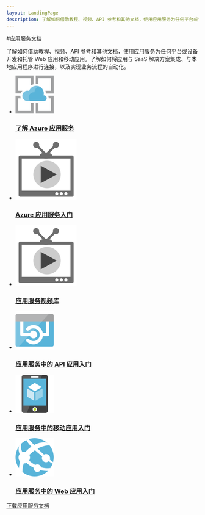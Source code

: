 ```yaml
---
layout: LandingPage
description: 了解如何借助教程、视频、API 参考和其他文档，使用应用服务为任何平台或设备创建 Web 应用和移动应用。
---
```


#应用服务文档

了解如何借助教程、视频、API 参考和其他文档，使用应用服务为任何平台或设备开发和托管 Web 应用和移动应用。了解如何将应用与 SaaS 解决方案集成、与本地应用程序进行连接，以及实现业务流程的自动化。

<ul class="panelContent cardsFTitle">
    <li><a href="/mooncaketest/articles/app-service/app-service-value-prop-what-is">
<div class="cardSize"><div class="cardPadding"><div class="card"><div class="cardImageOuter"><div class="cardImage"><img src="media/index/app-service.svg" alt="" /></div></div><div class="cardText"><h3>了解 Azure 应用服务</h3></div></div></div>
        </div></a>
</li>
    <li><a href="https://azure.microsoft.com/documentation/videos/azurecon-2015-deploying-highly-scalable-and-secure-web-and-mobile-apps/">
<div class="cardSize"><div class="cardPadding"><div class="card"><div class="cardImageOuter"><div class="cardImage"><img src="media/index/video-library.svg" alt="" /></div></div><div class="cardText"><h3>Azure 应用服务入门</h3></div></div></div>
        </div></a>
</li>
    <li><a href="https://azure.microsoft.com/documentation/videos/index/?services=app-service">
<div class="cardSize"><div class="cardPadding"><div class="card"><div class="cardImageOuter"><div class="cardImage"><img src="media/index/video-library.svg" alt="" /></div></div><div class="cardText"><h3>应用服务视频库</h3></div></div></div>
        </div></a>
</li>
    <li><a href="/mooncaketest/articles/app-service-api/">
<div class="cardSize"><div class="cardPadding"><div class="card"><div class="cardImageOuter"><div class="cardImage"><img src="media/index/app-service-api.svg" alt="" /></div></div><div class="cardText"><h3>应用服务中的 API 应用入门</h3></div></div></div>
        </div></a>
</li>
    <li><a href="/mooncaketest/articles/app-service-mobile/">
<div class="cardSize"><div class="cardPadding"><div class="card"><div class="cardImageOuter"><div class="cardImage"><img src="media/index/app-service-mobile.svg" alt="" /></div></div><div class="cardText"><h3>应用服务中的移动应用入门</h3></div></div></div>
        </div></a>
</li>
    <li><a href="/mooncaketest/articles/app-service-web/">
<div class="cardSize"><div class="cardPadding"><div class="card"><div class="cardImageOuter"><div class="cardImage"><img src="media/index/app-service-web.svg" alt="" /></div></div><div class="cardText"><h3>应用服务中的 Web 应用入门</h3></div></div></div>
        </div></a>
</li>
</ul>

<div class="downloadHolder"><a href="https://opbuildstorageprod.blob.core.windows.net/output-pdf-files/zh-cn/Azure.azure-documents/live/app-service.pdf">
<div class="img"></div>
        <div class="text">下载应用服务文档</div>
    </a>

</div>

<!---HONumber=Mooncake_0220_2017-->